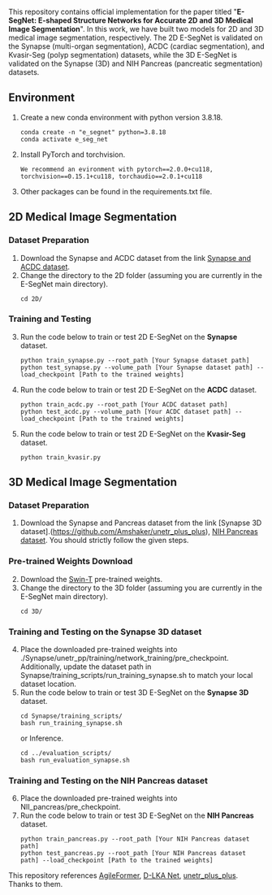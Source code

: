 This repository contains official implementation for the paper titled "**E-SegNet: E-shaped Structure Networks for Accurate 2D and 3D Medical Image Segmentation**".
In this work, we have built two models for 2D and 3D medical image segmentation, respectively. The 2D E-SegNet is validated on the Synapse (multi-organ segmentation), ACDC (cardiac segmentation), and Kvasir-Seg (polyp segmentation) datasets, while the 3D E-SegNet is validated on the Synapse (3D) and NIH Pancreas (pancreatic segmentation) datasets.
## Environment
1. Create a new conda environment with python version 3.8.18.
   ```
   conda create -n "e_segnet" python=3.8.18
   conda activate e_seg_net
   ```

2. Install PyTorch and torchvision.
   ```
   We recommend an evironment with pytorch==2.0.0+cu118, torchvision==0.15.1+cu118, torchaudio==2.0.1+cu118
   ```

3. Other packages can be found in the requirements.txt file.
   
## 2D Medical Image Segmentation
### Dataset Preparation
1. Download the Synapse and ACDC dataset from the link [Synapse and ACDC dataset](https://github.com/Beckschen/TransUNet).
2. Change the directory to the 2D folder (assuming you are currently in the E-SegNet main directory).
    ```
   cd 2D/
   ```

### Training and Testing
3. Run the code below to train or test 2D E-SegNet on the **Synapse** dataset.
   ```
   python train_synapse.py --root_path [Your Synapse dataset path]
   python test_synapse.py --volume_path [Your Synapse dataset path] --load_checkpoint [Path to the trained weights]
   ```
4. Run the code below to train or test 2D E-SegNet on the **ACDC** dataset.
   ```
   python train_acdc.py --root_path [Your ACDC dataset path]
   python test_acdc.py --volume_path [Your ACDC dataset path] --load_checkpoint [Path to the trained weights]
   ```
5. Run the code below to train or test 2D E-SegNet on the **Kvasir-Seg** dataset.
   ```
   python train_kvasir.py
   ```

## 3D Medical Image Segmentation
### Dataset Preparation
1. Download the Synapse and Pancreas dataset from the link [Synapse 3D dataset].(https://github.com/Amshaker/unetr_plus_plus), [NIH Pancreas dataset](https://github.com/xmindflow/deformableLKA).
You should strictly follow the given steps.

### Pre-trained Weights Download
2. Download the [Swin-T](https://github.com/SwinTransformer/Video-Swin-Transformer?tab=readme-ov-file) pre-trained weights.
3. Change the directory to the 3D folder (assuming you are currently in the E-SegNet main directory).
   ```
   cd 3D/
   ```

### Training and Testing on the **Synapse 3D** dataset
4. Place the downloaded pre-trained weights into ./Synapse/unetr_pp/training/network_training/pre_checkpoint. Additionally, update the dataset path in Synapse/training_scripts/run_training_synapse.sh to match your local dataset location.
5. Run the code below to train or test 3D E-SegNet on the **Synapse 3D** dataset.
   ```
   cd Synapse/training_scripts/
   bash run_training_synapse.sh
   ```
   or Inference.
   ```
   cd ../evaluation_scripts/
   bash run_evaluation_synapse.sh
   ```
   
### Training and Testing on the **NIH Pancreas** dataset
6. Place the downloaded pre-trained weights into NII_pancreas/pre_checkpoint.
7. Run the code below to train or test 3D E-SegNet on the **NIH Pancreas** dataset.
    ```
   python train_pancreas.py --root_path [Your NIH Pancreas dataset path]
   python test_pancreas.py --root_path [Your NIH Pancreas dataset path] --load_checkpoint [Path to the trained weights]
   ```

This repository references [AgileFormer](https://github.com/sotiraslab/AgileFormer), [D-LKA Net](https://github.com/xmindflow/deformableLKA), [unetr_plus_plus](https://github.com/Amshaker/unetr_plus_plus?tab=readme-ov-file). Thanks to them.
